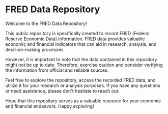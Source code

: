 # FRED Data Repository
Welcome to the FRED Data Repository!

This public repository is specifically created to record FRED (Federal Reserve Economic Data) information. FRED data provides valuable economic and financial indicators that can aid in research, analysis, and decision-making processes.

However, it is important to note that the data contained in this repository might not be up to date. Therefore, exercise caution and consider verifying the information from official and reliable sources.

Feel free to explore the repository, access the recorded FRED data, and utilize it for your research or analysis purposes. If you have any questions or need assistance, please don't hesitate to reach out.

Hope that this repository serves as a valuable resource for your economic and financial endeavors. Happy exploring!
